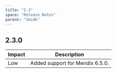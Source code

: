 ```yaml
---
title: "2.3"
space: "Release Notes"
parent: "2msdk"
---
```


## 2.3.0

| Impact | Description |
| --- | --- |
| Low | Added support for Mendix 6.5.0. |